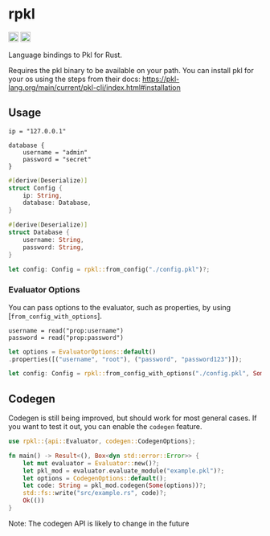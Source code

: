 # rpkl

[<img alt="crates.io" src="https://img.shields.io/crates/v/rpkl?style=for-the-badge&color=fc8d62&logo=rust" height="20" />](https://crates.io/crates/rpkl)
[<img alt="docs.rs" src="https://img.shields.io/badge/docs.rs-rpkl-6b9543?style=for-the-badge&logo=docs.rs&labelColor=555555" height="20">](https://docs.rs/rpkl)

Language bindings to Pkl for Rust.

Requires the pkl binary to be available on your path. You can install pkl for your os using the steps from their docs: <https://pkl-lang.org/main/current/pkl-cli/index.html#installation>

## Usage

```pkl
ip = "127.0.0.1"

database {
    username = "admin"
    password = "secret"
}
```

```rust
#[derive(Deserialize)]
struct Config {
    ip: String,
    database: Database,
}

#[derive(Deserialize)]
struct Database {
    username: String,
    password: String,
}

let config: Config = rpkl::from_config("./config.pkl")?;
```

### Evaluator Options

You can pass options to the evaluator, such as properties, by using [`from_config_with_options`].

```pkl
username = read("prop:username")
password = read("prop:password")
```

```rust
let options = EvaluatorOptions::default()
.properties([("username", "root"), ("password", "password123")]);

let config: Config = rpkl::from_config_with_options("./config.pkl", Some(options))?;
```

## Codegen

Codegen is still being improved, but should work for most general cases. If you want to test it out, you can enable the `codegen` feature.

```rust
use rpkl::{api::Evaluator, codegen::CodegenOptions};

fn main() -> Result<(), Box<dyn std::error::Error>> {
    let mut evaluator = Evaluator::new()?;
    let pkl_mod = evaluator.evaluate_module("example.pkl")?;
    let options = CodegenOptions::default();
    let code: String = pkl_mod.codegen(Some(options))?;
    std::fs::write("src/example.rs", code)?;
    Ok(())
}
```

Note: The codegen API is likely to change in the future
